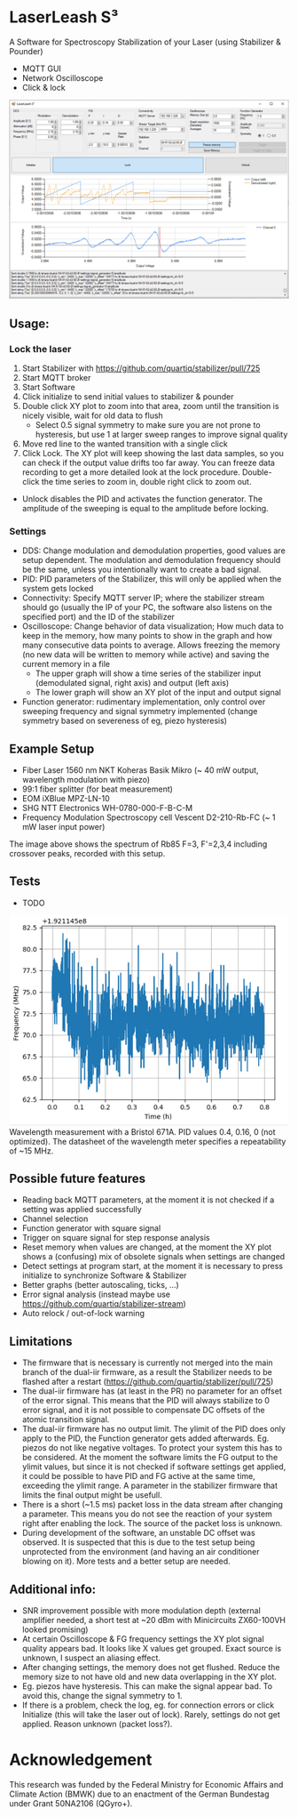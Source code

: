 # LaserLeash S³
A Software for Spectroscopy Stabilization of your Laser (using Stabilizer & Pounder)
 - MQTT GUI 
 - Network Oscilloscope
 - Click & lock


![GUI Image](media/GUI.PNG)

## Usage:
### Lock the laser
1. Start Stabilizer with https://github.com/quartiq/stabilizer/pull/725
1. Start MQTT broker
1. Start Software
1. Click initialize to send initial values to stabilizer & pounder
1. Double click XY plot to zoom into that area, zoom until the transition is nicely visible, wait for old data to flush
    * Select 0.5 signal symmetry to make sure you are not prone to hysteresis, but use 1 at larger sweep ranges to improve signal quality
1. Move red line to the wanted transition with a single click
1. Click Lock. The XY plot will keep showing the last data samples, so you can check if the output value drifts too far away. You can freeze data recording to get a more detailed look at the lock procedure. Double-click the time series to zoom in, double right click to zoom out.
* Unlock disables the PID and activates the function generator. The amplitude of the sweeping is equal to the amplitude before locking.

### Settings
* DDS: Change modulation and demodulation properties, good values are setup dependent. The modulation and demodulation frequency should be the same, unless you intentionally want to create a bad signal.
* PID: PID parameters of the Stabilizer, this will only be applied when the system gets locked
* Connectivity: Specify MQTT server IP; where the stabilizer stream should go (usually the IP of your PC, the software also listens on the specified port) and the ID of the stabilizer
* Oscilloscope: Change behavior of data visualization; How much data to keep in the memory, how many points to show in the graph and how many consecutive data points to average. Allows freezing the memory (no new data will be written to memory while active) and saving the current memory in a file
   * The upper graph will show a time series of the stabilizer input (demodulated signal, right axis) and output (left axis)
   * The lower graph will show an XY plot of the input and output signal
* Function generator: rudimentary implementation, only control over sweeping frequency and signal symmetry implemented (change symmetry based on severeness of eg, piezo hysteresis)


## Example Setup
* Fiber Laser 1560 nm NKT Koheras Basik Mikro (~ 40 mW output, wavelength modulation with piezo)
* 99:1 fiber splitter (for beat measurement)
* EOM iXBlue MPZ-LN-10 
* SHG NTT Electronics WH-0780-000-F-B-C-M
* Frequency Modulation Spectroscopy cell Vescent D2-210-Rb-FC (~ 1 mW laser input power)

The image above shows the spectrum of Rb85 F=3, F'=2,3,4 including crossover peaks, recorded with this setup.

## Tests
* TODO

![Wavelength measurement](./media/wavelength.png)
Wavelength measurement with a Bristol 671A. PID values 0.4, 0.16, 0 (not optimized). The datasheet of the wavelength meter specifies a repeatability of ~15 MHz.

## Possible future features
- Reading back MQTT parameters, at the moment it is not checked if a setting was applied successfully
- Channel selection
- Function generator with square signal
- Trigger on square signal for step response analysis
- Reset memory when values are changed, at the moment the XY plot shows a (confusing) mix of obsolete signals when settings are changed
- Detect settings at program start, at the moment it is necessary to press initialize to synchronize Software & Stabilizer
- Better graphs (better autoscaling, ticks, ...)
- Error signal analysis (instead maybe use https://github.com/quartiq/stabilizer-stream)
- Auto relock / out-of-lock warning


## Limitations
* The firmware that is necessary is currently not merged into the main branch of the dual-iir firmware, as a result the Stabilizer needs to be flashed after a restart (https://github.com/quartiq/stabilizer/pull/725)
* The dual-iir firmware has (at least in the PR) no parameter for an offset of the error signal. This means that the PID will always stabilize to 0 error signal, and it is not possible to compensate DC offsets of the atomic transition signal.
* The dual-iir firmware has no output limit. The ylimit of the PID does only apply to the PID, the Function generator gets added afterwards. Eg. piezos do not like negative voltages. To protect your system this has to be considered. At the moment the software limits the FG output to the ylimit values, but since it is not checked if software settings get applied, it could be possible to have PID and FG active at the same time, exceeding the ylimit range. A parameter in the stabilizer firmware that limits the final output might be usefull.
* There is a short (~1.5 ms) packet loss in the data stream after changing a parameter. This means you do not see the reaction of your system right after enabling the lock. The source of the packet loss is unknown.
* During development of the software, an unstable DC offset was observed. It is suspected that this is due to the test setup being unprotected from the environment (and having an air conditioner blowing on it). More tests and a better setup are needed.

## Additional info:
- SNR improvement possible with more modulation depth (external amplifier needed, a short test at ~20 dBm with Minicircuits ZX60-100VH looked promising)
- At certain Oscilloscope & FG frequency settings the XY plot signal quality appears bad. It looks like X values get grouped. Exact source is unknown, I suspect an aliasing effect. 
- After changing settings, the memory does not get flushed. Reduce the memory size to not have old and new data overlapping in the XY plot.
- Eg. piezos have hysteresis. This can make the signal appear bad. To avoid this, change the signal symmetry to 1.
- If there is a problem, check the log, eg. for connection errors or click Initialize (this will take the laser out of lock). Rarely, settings do not get applied. Reason unknown (packet loss?).


# Acknowledgement
This research was funded by the Federal Ministry for Economic Affairs and Climate Action (BMWK) due to an enactment of the German Bundestag under Grant 50NA2106 (QGyro+).